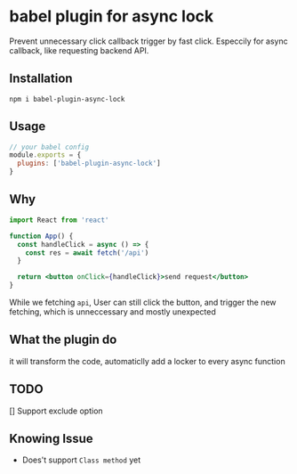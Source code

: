 # babel plugin for async lock

Prevent unnecessary click callback trigger by fast click. Especcily for async callback, like requesting backend API.

## Installation

```
npm i babel-plugin-async-lock
```

## Usage

```js
// your babel config
module.exports = {
  plugins: ['babel-plugin-async-lock']
}
```

## Why

```jsx
import React from 'react'

function App() {
  const handleClick = async () => {
    const res = await fetch('/api')
  }

  return <button onClick={handleClick}>send request</button>
}
```

While we fetching `api`, User can still click the button, and trigger the new fetching, which is unneccessary and mostly unexpected


## What the plugin do

it will transform the code, automaticlly add a locker to every async function

## TODO

[] Support exclude option
## Knowing Issue

* Does't support `Class method` yet